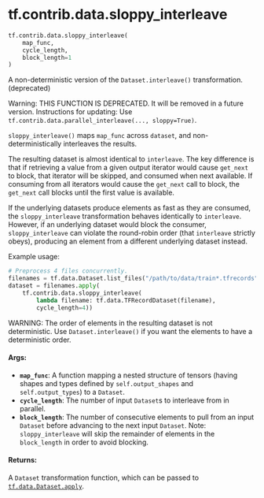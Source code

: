 <div itemscope itemtype="http://developers.google.com/ReferenceObject">
<meta itemprop="name" content="tf.contrib.data.sloppy_interleave" />
<meta itemprop="path" content="Stable" />
</div>

# tf.contrib.data.sloppy_interleave

``` python
tf.contrib.data.sloppy_interleave(
    map_func,
    cycle_length,
    block_length=1
)
```

A non-deterministic version of the `Dataset.interleave()` transformation. (deprecated)

Warning: THIS FUNCTION IS DEPRECATED. It will be removed in a future version.
Instructions for updating:
Use `tf.contrib.data.parallel_interleave(..., sloppy=True)`.

`sloppy_interleave()` maps `map_func` across `dataset`, and
non-deterministically interleaves the results.

The resulting dataset is almost identical to `interleave`. The key
difference is that if retrieving a value from a given output iterator would
cause `get_next` to block, that iterator will be skipped, and consumed
when next available. If consuming from all iterators would cause the
`get_next` call to block, the `get_next` call blocks until the first value is
available.

If the underlying datasets produce elements as fast as they are consumed, the
`sloppy_interleave` transformation behaves identically to `interleave`.
However, if an underlying dataset would block the consumer,
`sloppy_interleave` can violate the round-robin order (that `interleave`
strictly obeys), producing an element from a different underlying
dataset instead.

Example usage:

```python
# Preprocess 4 files concurrently.
filenames = tf.data.Dataset.list_files("/path/to/data/train*.tfrecords")
dataset = filenames.apply(
    tf.contrib.data.sloppy_interleave(
        lambda filename: tf.data.TFRecordDataset(filename),
        cycle_length=4))
```

WARNING: The order of elements in the resulting dataset is not
deterministic. Use `Dataset.interleave()` if you want the elements to have a
deterministic order.

#### Args:

* <b>`map_func`</b>: A function mapping a nested structure of tensors (having shapes
    and types defined by `self.output_shapes` and `self.output_types`) to a
    `Dataset`.
* <b>`cycle_length`</b>: The number of input `Dataset`s to interleave from in parallel.
* <b>`block_length`</b>: The number of consecutive elements to pull from an input
    `Dataset` before advancing to the next input `Dataset`. Note:
    `sloppy_interleave` will skip the remainder of elements in the
    `block_length` in order to avoid blocking.


#### Returns:

A `Dataset` transformation function, which can be passed to
<a href="../../../tf/data/Dataset.md#apply"><code>tf.data.Dataset.apply</code></a>.